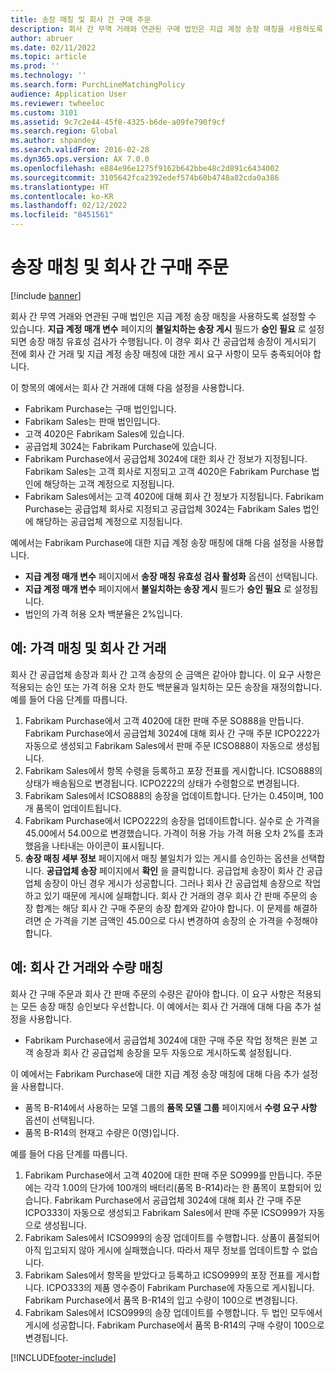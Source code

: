 ```yaml
---
title: 송장 매칭 및 회사 간 구매 주문
description: 회사 간 무역 거래와 연관된 구매 법인은 지급 계정 송장 매칭을 사용하도록 설정할 수 있습니다. 이 경우 회사 간 공급업체 송장이 게시되기 전에 회사 간 거래 및 지급 계정 송장 매칭에 대한 게시 요구 사항이 모두 충족되어야 합니다.
author: abruer
ms.date: 02/11/2022
ms.topic: article
ms.prod: ''
ms.technology: ''
ms.search.form: PurchLineMatchingPolicy
audience: Application User
ms.reviewer: twheeloc
ms.custom: 3101
ms.assetid: 9c7c2e44-45f8-4325-b6de-a09fe790f9cf
ms.search.region: Global
ms.author: shpandey
ms.search.validFrom: 2016-02-28
ms.dyn365.ops.version: AX 7.0.0
ms.openlocfilehash: e884e96e1275f9162b642bbe48c2d891c6434002
ms.sourcegitcommit: 3105642fca2392edef574b60b4748a82cda0a386
ms.translationtype: HT
ms.contentlocale: ko-KR
ms.lasthandoff: 02/12/2022
ms.locfileid: "8451561"
---
```

# <a name="invoice-matching-and-intercompany-purchase-orders"></a>송장 매칭 및 회사 간 구매 주문

[!include [banner](../includes/banner.md)]

회사 간 무역 거래와 연관된 구매 법인은 지급 계정 송장 매칭을 사용하도록 설정할 수 있습니다. **지급 계정 매개 변수** 페이지의 **불일치하는 송장 게시** 필드가 **승인 필요** 로 설정되면 송장 매칭 유효성 검사가 수행됩니다. 이 경우 회사 간 공급업체 송장이 게시되기 전에 회사 간 거래 및 지급 계정 송장 매칭에 대한 게시 요구 사항이 모두 충족되어야 합니다.

이 항목의 예에서는 회사 간 거래에 대해 다음 설정을 사용합니다.
-   Fabrikam Purchase는 구매 법인입니다.
-   Fabrikam Sales는 판매 법인입니다.
-   고객 4020은 Fabrikam Sales에 있습니다.
-   공급업체 3024는 Fabrikam Purchase에 있습니다.
-   Fabrikam Purchase에서 공급업체 3024에 대한 회사 간 정보가 지정됩니다. Fabrikam Sales는 고객 회사로 지정되고 고객 4020은 Fabrikam Purchase 법인에 해당하는 고객 계정으로 지정됩니다.
-   Fabrikam Sales에서는 고객 4020에 대해 회사 간 정보가 지정됩니다. Fabrikam Purchase는 공급업체 회사로 지정되고 공급업체 3024는 Fabrikam Sales 법인에 해당하는 공급업체 계정으로 지정됩니다.

예에서는 Fabrikam Purchase에 대한 지급 계정 송장 매칭에 대해 다음 설정을 사용합니다.
-   **지급 계정 매개 변수** 페이지에서 **송장 매칭 유효성 검사 활성화** 옵션이 선택됩니다.
-   **지급 계정 매개 변수** 페이지에서 **불일치하는 송장 게시** 필드가 **승인 필요** 로 설정됩니다.
-   법인의 가격 허용 오차 백분율은 2%입니다.

## <a name="example-price-matching-and-intercompany-trade"></a>예: 가격 매칭 및 회사 간 거래
회사 간 공급업체 송장과 회사 간 고객 송장의 순 금액은 같아야 합니다. 이 요구 사항은 적용되는 승인 또는 가격 허용 오차 한도 백분율과 일치하는 모든 송장을 재정의합니다. 예를 들어 다음 단계를 따릅니다.
1.  Fabrikam Purchase에서 고객 4020에 대한 판매 주문 SO888을 만듭니다. Fabrikam Purchase에서 공급업체 3024에 대해 회사 간 구매 주문 ICPO222가 자동으로 생성되고 Fabrikam Sales에서 판매 주문 ICSO888이 자동으로 생성됩니다.
2.  Fabrikam Sales에서 항목 수령을 등록하고 포장 전표를 게시합니다. ICSO888의 상태가 배송됨으로 변경됩니다. ICPO222의 상태가 수령함으로 변경됩니다.
3.  Fabrikam Sales에서 ICSO888의 송장을 업데이트합니다. 단가는 0.45이며, 100개 품목이 업데이트됩니다.
4.  Fabrikam Purchase에서 ICPO222의 송장을 업데이트합니다. 실수로 순 가격을 45.00에서 54.00으로 변경했습니다. 가격이 허용 가능 가격 허용 오차 2%를 초과했음을 나타내는 아이콘이 표시됩니다.
5.  **송장 매칭 세부 정보** 페이지에서 매칭 불일치가 있는 게시를 승인하는 옵션을 선택합니다. **공급업체 송장** 페이지에서 **확인** 을 클릭합니다. 공급업체 송장이 회사 간 공급업체 송장이 아닌 경우 게시가 성공합니다. 그러나 회사 간 공급업체 송장으로 작업하고 있기 때문에 게시에 실패합니다. 회사 간 거래의 경우 회사 간 판매 주문의 송장 합계는 해당 회사 간 구매 주문의 송장 합계와 같아야 합니다. 이 문제를 해결하려면 순 가격을 기본 금액인 45.00으로 다시 변경하여 송장의 순 가격을 수정해야 합니다.

## <a name="example-quantity-matching-with-intercompany-trade"></a>예: 회사 간 거래와 수량 매칭
회사 간 구매 주문과 회사 간 판매 주문의 수량은 같아야 합니다. 이 요구 사항은 적용되는 모든 송장 매칭 승인보다 우선합니다. 이 예에서는 회사 간 거래에 대해 다음 추가 설정을 사용합니다.
-   Fabrikam Purchase에서 공급업체 3024에 대한 구매 주문 작업 정책은 원본 고객 송장과 회사 간 공급업체 송장을 모두 자동으로 게시하도록 설정됩니다.

이 예에서는 Fabrikam Purchase에 대한 지급 계정 송장 매칭에 대해 다음 추가 설정을 사용합니다.
-   품목 B-R14에서 사용하는 모델 그룹의 **품목 모델 그룹** 페이지에서 **수령 요구 사항** 옵션이 선택됩니다.
-   품목 B-R14의 현재고 수량은 0(영)입니다.

예를 들어 다음 단계를 따릅니다.
1.  Fabrikam Purchase에서 고객 4020에 대한 판매 주문 SO999를 만듭니다. 주문에는 각각 1.00의 단가에 100개의 배터리(품목 B-R14)라는 한 품목이 포함되어 있습니다. Fabrikam Purchase에서 공급업체 3024에 대해 회사 간 구매 주문 ICPO333이 자동으로 생성되고 Fabrikam Sales에서 판매 주문 ICSO999가 자동으로 생성됩니다.
2.  Fabrikam Sales에서 ICSO999의 송장 업데이트를 수행합니다. 상품이 품절되어 아직 입고되지 않아 게시에 실패했습니다. 따라서 재무 정보를 업데이트할 수 없습니다.
3.  Fabrikam Sales에서 항목을 받았다고 등록하고 ICSO999의 포장 전표를 게시합니다. ICPO333의 제품 영수증이 Fabrikam Purchase에 자동으로 게시됩니다. Fabrikam Purchase에서 품목 B-R14의 입고 수량이 100으로 변경됩니다.
4.  Fabrikam Sales에서 ICSO999의 송장 업데이트를 수행합니다. 두 법인 모두에서 게시에 성공합니다. Fabrikam Purchase에서 품목 B-R14의 구매 수량이 100으로 변경됩니다.







[!INCLUDE[footer-include](../../includes/footer-banner.md)]
